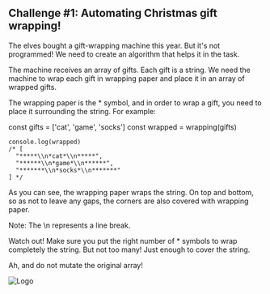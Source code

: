 
## Challenge #1: Automating Christmas gift wrapping!
The elves bought a gift-wrapping machine this year. But it's not programmed! We need to create an algorithm that helps it in the task.

The machine receives an array of gifts. Each gift is a string. We need the machine to wrap each gift in wrapping paper and place it in an array of wrapped gifts.

The wrapping paper is the * symbol, and in order to wrap a gift, you need to place it surrounding the string. For example:

const gifts = ['cat', 'game', 'socks']
const wrapped = wrapping(gifts)

```
console.log(wrapped)
/* [
  "*****\\n*cat*\\n*****",
  "******\\n*game*\\n******",
  "*******\\n*socks*\\n*******"
] */
```
As you can see, the wrapping paper wraps the string. On top and bottom, so as not to leave any gaps, the corners are also covered with wrapping paper.

Note: The \n represents a line break.

Watch out! Make sure you put the right number of * symbols to wrap completely the string. But not too many! Just enough to cover the string.

Ah, and do not mutate the original array!


![Logo](https://adventjs.dev/og.png)

